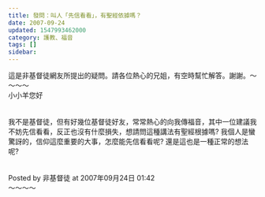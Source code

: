```yaml
---
title: 發問：叫人「先信看看」，有聖經依據嗎？
date: 2007-09-24
updated: 1547993462000
category: 護教、福音
tags: []
sidebar: 
---
```


<p>這是非基督徒網友所提出的疑問。請各位熱心的兄姐，有空時幫忙解答。謝謝。<!--more-->～～～～<br/>小小羊您好<br/><br/><br/>我不是基督徒，但有好幾位基督徒好友，常常熱心的向我傳福音，其中一位建議我不妨先信看看，反正也沒有什麼損失，想請問這種講法有聖經根據嗎? 我個人是蠻驚訝的，信仰這麼重要的大事，怎麼能先信看看呢? 還是這也是一種正常的想法呢?<br/><br/><br/>Posted by 非基督徒 at 2007年09月24日 01:42 <br/>～～～～<br/><br/><br/><br/></p><p> </p><br/>